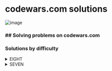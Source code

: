 # codewars.com solutions
![image](https://www.codewars.com/users/savra/badges/large)
### ## Solving problems on codewars.com
### Solutions by difficulty
<details>
<summary>EIGHT</summary>

|Name|Problem|Solution|
|---|---|---|
|Abbreviate a Two Word Name|<a href='https://www.codewars.com/kata/57eadb7ecd143f4c9c0000a3'>Abbreviate a Two Word Name</a>|<a href='https://github.com/savra/codewars.com/tree/master/src/main/java/com/hvdbs/codewars/javatask/AbbreviateTwoWords.java'>Abbreviate a Two Word Name</a>|
|Age Range Compatibility Equation|<a href='https://www.codewars.com/kata/5803956ddb07c5c74200144e'>Age Range Compatibility Equation</a>|<a href='https://github.com/savra/codewars.com/tree/master/src/main/java/com/hvdbs/codewars/javatask/AgeRangeCompatibilityEquation.java'>Age Range Compatibility Equation</a>|
|All Star Code Challenge #18|<a href='https://www.codewars.com/kata/5865918c6b569962950002a1'>All Star Code Challenge #18</a>|<a href='https://github.com/savra/codewars.com/tree/master/src/main/java/com/hvdbs/codewars/javatask/AllStarCodeChallenge18.java'>All Star Code Challenge #18</a>|
|A Needle in the Haystack|<a href='https://www.codewars.com/kata/56676e8fabd2d1ff3000000c'>A Needle in the Haystack</a>|<a href='https://github.com/savra/codewars.com/tree/master/src/main/java/com/hvdbs/codewars/javatask/ANeedleInTheHaystack.java'>A Needle in the Haystack</a>|
|Area of a Square|<a href='https://www.codewars.com/kata/5748838ce2fab90b86001b1a'>Area of a Square</a>|<a href='https://github.com/savra/codewars.com/tree/master/src/main/java/com/hvdbs/codewars/javatask/AreaOfASquare.java'>Area of a Square</a>|
|Area or Perimeter|<a href='https://www.codewars.com/kata/5ab6538b379d20ad880000ab'>Area or Perimeter</a>|<a href='https://github.com/savra/codewars.com/tree/master/src/main/java/com/hvdbs/codewars/javatask/AreaOrPerimeter.java'>Area or Perimeter</a>|
|Array plus array|<a href='https://www.codewars.com/kata/5a2be17aee1aaefe2a000151'>Array plus array</a>|<a href='https://github.com/savra/codewars.com/tree/master/src/main/java/com/hvdbs/codewars/javatask/ArrayPlusArray.java'>Array plus array</a>|
|A wolf in sheep's clothing|<a href=''>A wolf in sheep's clothing</a>|<a href='https://github.com/savra/codewars.com/tree/master/src/main/java/com/hvdbs/codewars/javatask/AWolfInSheepsClothing.java'>A wolf in sheep's clothing</a>|
|Beginner - Lost Without a Map|<a href='https://www.codewars.com/kata/57f781872e3d8ca2a000007e'>Beginner - Lost Without a Map</a>|<a href='https://github.com/savra/codewars.com/tree/master/src/main/java/com/hvdbs/codewars/javatask/BeginnerLostWithoutAMap.java'>Beginner - Lost Without a Map</a>|
|Bin to Decimal|<a href='https://www.codewars.com/kata/57a5c31ce298a7e6b7000334'>Bin to Decimal</a>|<a href='https://github.com/savra/codewars.com/tree/master/src/main/java/com/hvdbs/codewars/javatask/BinToDecimal.java'>Bin to Decimal</a>|
|Calculate average|<a href='https://www.codewars.com/kata/57a2013acf1fa5bfc4000921'>Calculate average</a>|<a href='https://github.com/savra/codewars.com/tree/master/src/main/java/com/hvdbs/codewars/javatask/CalculateAverage.java'>Calculate average</a>|
|Calculate BMI|<a href='https://www.codewars.com/kata/57a429e253ba3381850000fb'>Calculate BMI</a>|<a href='https://github.com/savra/codewars.com/tree/master/src/main/java/com/hvdbs/codewars/javatask/CalculateBmi.java'>Calculate BMI</a>|
|Cat years, Dog years|<a href='https://www.codewars.com/kata/5a6663e9fd56cb5ab800008b'>Cat years, Dog years</a>|<a href='https://github.com/savra/codewars.com/tree/master/src/main/java/com/hvdbs/codewars/javatask/CatYearsDogYears.java'>Cat years, Dog years</a>|
|Century From Year|<a href='https://www.codewars.com/kata/5a3fe3dde1ce0e8ed6000097'>Century From Year</a>|<a href='https://github.com/savra/codewars.com/tree/master/src/main/java/com/hvdbs/codewars/javatask/CenturyFromYear.java'>Century From Year</a>|
|Convert number to reversed array of digits|<a href='https://www.codewars.com/kata/5583090cbe83f4fd8c000051'>Convert number to reversed array of digits</a>|<a href='https://github.com/savra/codewars.com/tree/master/src/main/java/com/hvdbs/codewars/javatask/ConvertNumberToReversedArrayOfDigits.java'>Convert number to reversed array of digits</a>|
|Convert a string to an array|<a href='https://www.codewars.com/kata/57e76bc428d6fbc2d500036d'>Convert a string to an array</a>|<a href='https://github.com/savra/codewars.com/tree/master/src/main/java/com/hvdbs/codewars/javatask/ConvertStringToArray.java'>Convert a string to an array</a>|
|Convert to Binary|<a href='https://www.codewars.com/kata/59fca81a5712f9fa4700159a'>Convert to Binary</a>|<a href='https://github.com/savra/codewars.com/tree/master/src/main/java/com/hvdbs/codewars/javatask/ConvertToBinary.java'>Convert to Binary</a>|
|Correct the mistakes of the character recognition software|<a href='https://www.codewars.com/kata/577bd026df78c19bca0002c0'>Correct the mistakes of the character recognition software</a>|<a href='https://github.com/savra/codewars.com/tree/master/src/main/java/com/hvdbs/codewars/javatask/CorrectTheMistakesOfTheCharacterRecognitionSoftware.java'>Correct the mistakes of the character recognition software</a>|
|Count by X|<a href='https://www.codewars.com/kata/5513795bd3fafb56c200049e'>Count by X</a>|<a href='https://github.com/savra/codewars.com/tree/master/src/main/java/com/hvdbs/codewars/javatask/CountByX.java'>Count by X</a>|
|Counting sheep...|<a href='https://www.codewars.com/kata/54edbc7200b811e956000556'>Counting sheep...</a>|<a href='https://github.com/savra/codewars.com/tree/master/src/main/java/com/hvdbs/codewars/javatask/CountingSheep.java'>Counting sheep...</a>|
|Count Odd Numbers below n|<a href='https://www.codewars.com/kata/59342039eb450e39970000a6'>Count Odd Numbers below n</a>|<a href='https://github.com/savra/codewars.com/tree/master/src/main/java/com/hvdbs/codewars/javatask/CountOddNumbersBelowN.java'>Count Odd Numbers below n</a>|
|Count of positives / sum of negatives|<a href='https://www.codewars.com/kata/576bb71bbbcf0951d5000044'>Count of positives / sum of negatives</a>|<a href='https://github.com/savra/codewars.com/tree/master/src/main/java/com/hvdbs/codewars/javatask/CountOfPositivesSumOfNegatives.java'>Count of positives / sum of negatives</a>|
|Count the Monkeys!|<a href='https://www.codewars.com/kata/56f69d9f9400f508fb000ba7'>Count the Monkeys!</a>|<a href='https://github.com/savra/codewars.com/tree/master/src/main/java/com/hvdbs/codewars/javatask/CountTheMonkeys.java'>Count the Monkeys!</a>|
|Difference of Volumes of Cuboids|<a href='https://www.codewars.com/kata/58cb43f4256836ed95000f97'>Difference of Volumes of Cuboids</a>|<a href='https://github.com/savra/codewars.com/tree/master/src/main/java/com/hvdbs/codewars/javatask/DifferenceOfVolumesOfCuboids.java'>Difference of Volumes of Cuboids</a>|
|Duck Duck Goose|<a href='https://www.codewars.com/kata/582e0e592029ea10530009ce'>Duck Duck Goose</a>|<a href='https://github.com/savra/codewars.com/tree/master/src/main/java/com/hvdbs/codewars/javatask/DuckDuckGoose.java'>Duck Duck Goose</a>|
|Holiday VIII - Duty Free|<a href='https://www.codewars.com/kata/57e92e91b63b6cbac20001e5'>Holiday VIII - Duty Free</a>|<a href='https://github.com/savra/codewars.com/tree/master/src/main/java/com/hvdbs/codewars/javatask/DutyFree.java'>Holiday VIII - Duty Free</a>|
|easy logs|<a href='https://www.codewars.com/kata/5b68c7029756802aa2000176'>easy logs</a>|<a href='https://github.com/savra/codewars.com/tree/master/src/main/java/com/hvdbs/codewars/javatask/EasyLogs.java'>easy logs</a>|
|Enumerable Magic #1 - True for All?|<a href='https://www.codewars.com/kata/54598d1fcbae2ae05200112c'>Enumerable Magic #1 - True for All?</a>|<a href='https://github.com/savra/codewars.com/tree/master/src/main/java/com/hvdbs/codewars/javatask/EnumerableMagic1TrueForAll.java'>Enumerable Magic #1 - True for All?</a>|
|Expressions Matter|<a href='https://www.codewars.com/kata/5ae62fcf252e66d44d00008e'>Expressions Matter</a>|<a href='https://github.com/savra/codewars.com/tree/master/src/main/java/com/hvdbs/codewars/javatask/ExpressionsMatter.java'>Expressions Matter</a>|
|Fake Binary|<a href='https://www.codewars.com/kata/57eae65a4321032ce000002d'>Fake Binary</a>|<a href='https://github.com/savra/codewars.com/tree/master/src/main/java/com/hvdbs/codewars/javatask/FakeBinary.java'>Fake Binary</a>|
|Find Maximum and Minimum Values of a List|<a href='https://www.codewars.com/kata/577a98a6ae28071780000989'>Find Maximum and Minimum Values of a List</a>|<a href='https://github.com/savra/codewars.com/tree/master/src/main/java/com/hvdbs/codewars/javatask/FindMaximumAndMinimumValuesOfAList.java'>Find Maximum and Minimum Values of a List</a>|
|Find Nearest square number|<a href='https://www.codewars.com/kata/5a805d8cafa10f8b930005ba'>Find Nearest square number</a>|<a href='https://github.com/savra/codewars.com/tree/master/src/main/java/com/hvdbs/codewars/javatask/FindNearestSquareNumber.java'>Find Nearest square number</a>|
|Find numbers which are divisible by given number|<a href='https://www.codewars.com/kata/55edaba99da3a9c84000003b'>Find numbers which are divisible by given number</a>|<a href='https://github.com/savra/codewars.com/tree/master/src/main/java/com/hvdbs/codewars/javatask/FindNumbersWhichAreDivisibleByGivenNumber.java'>Find numbers which are divisible by given number</a>|
|Find the first non-consecutive number|<a href='https://www.codewars.com/kata/58f8a3a27a5c28d92e000144'>Find the first non-consecutive number</a>|<a href='https://github.com/savra/codewars.com/tree/master/src/main/java/com/hvdbs/codewars/javatask/FindTheFirstNonConsecutiveNumber.java'>Find the first non-consecutive number</a>|
|Find the force of gravity between two objects|<a href='https://www.codewars.com/kata/5b609ebc8f47bd595e000627'>Find the force of gravity between two objects</a>|<a href='https://github.com/savra/codewars.com/tree/master/src/main/java/com/hvdbs/codewars/javatask/FindTheForceOfGravityBetweenTwoObjects.java'>Find the force of gravity between two objects</a>|
|Find the Integral|<a href='https://www.codewars.com/kata/59811fd8a070625d4c000013'>Find the Integral</a>|<a href='https://github.com/savra/codewars.com/tree/master/src/main/java/com/hvdbs/codewars/javatask/FindTheIntegral.java'>Find the Integral</a>|
|Find the position!|<a href='https://www.codewars.com/kata/5808e2006b65bff35500008f'>Find the position!</a>|<a href='https://github.com/savra/codewars.com/tree/master/src/main/java/com/hvdbs/codewars/javatask/FindThePosition.java'>Find the position!</a>|
|FIXME: Replace all dots|<a href='https://www.codewars.com/kata/596c6eb85b0f515834000049'>FIXME: Replace all dots</a>|<a href='https://github.com/savra/codewars.com/tree/master/src/main/java/com/hvdbs/codewars/javatask/FixmeReplaceAllDots.java'>FIXME: Replace all dots</a>|
|FIXME: Static electrickery|<a href='https://www.codewars.com/kata/596c55fc7bd5476bf60000d5'>FIXME: Static electrickery</a>|<a href='https://github.com/savra/codewars.com/tree/master/src/main/java/com/hvdbs/codewars/javatask/FixmeStaticElectrickery.java'>FIXME: Static electrickery</a>|
|Fuel Calculator: Total Cost|<a href='https://www.codewars.com/kata/57b58827d2a31c57720012e8'>Fuel Calculator: Total Cost</a>|<a href='https://github.com/savra/codewars.com/tree/master/src/main/java/com/hvdbs/codewars/javatask/FuelCalculatorTotalCost.java'>Fuel Calculator: Total Cost</a>|
|Get Nth Even Number|<a href='https://www.codewars.com/kata/5933a1f8552bc2750a0000ed'>Get Nth Even Number</a>|<a href='https://github.com/savra/codewars.com/tree/master/src/main/java/com/hvdbs/codewars/javatask/GetNthEvenNumber.java'>Get Nth Even Number</a>|
|Get the mean of an array|<a href='https://www.codewars.com/kata/563e320cee5dddcf77000158'>Get the mean of an array</a>|<a href='https://github.com/savra/codewars.com/tree/master/src/main/java/com/hvdbs/codewars/javatask/GetTheMeanOfAnArray.java'>Get the mean of an array</a>|
|Grasshopper - Array Mean|<a href='https://www.codewars.com/kata/55d277882e139d0b6000005d'>Grasshopper - Array Mean</a>|<a href='https://github.com/savra/codewars.com/tree/master/src/main/java/com/hvdbs/codewars/javatask/GrasshopperArrayMean.java'>Grasshopper - Array Mean</a>|
|Grasshopper - Personalized Message|<a href='https://www.codewars.com/kata/5772da22b89313a4d50012f7'>Grasshopper - Personalized Message</a>|<a href='https://github.com/savra/codewars.com/tree/master/src/main/java/com/hvdbs/codewars/javatask/GrasshopperPersonalizedMessage.java'>Grasshopper - Personalized Message</a>|
|Gravity Flip|<a href='https://www.codewars.com/kata/5f70c883e10f9e0001c89673'>Gravity Flip</a>|<a href='https://github.com/savra/codewars.com/tree/master/src/main/java/com/hvdbs/codewars/javatask/GravityFlip.java'>Gravity Flip</a>|
|Hex to Decimal|<a href='https://www.codewars.com/kata/57a4d500e298a7952100035d'>Hex to Decimal</a>|<a href='https://github.com/savra/codewars.com/tree/master/src/main/java/com/hvdbs/codewars/javatask/HexToDecimal.java'>Hex to Decimal</a>|
|Holiday VI - Shark Pontoon|<a href='https://www.codewars.com/kata/57e921d8b36340f1fd000059'>Holiday VI - Shark Pontoon</a>|<a href='https://github.com/savra/codewars.com/tree/master/src/main/java/com/hvdbs/codewars/javatask/HolidayVISharkPontoon.java'>Holiday VI - Shark Pontoon</a>|
|How many stairs will Suzuki climb in 20 years?|<a href='https://www.codewars.com/kata/56fc55cd1f5a93d68a001d4e'>How many stairs will Suzuki climb in 20 years?</a>|<a href='https://github.com/savra/codewars.com/tree/master/src/main/java/com/hvdbs/codewars/javatask/HowManyStairsWillSuzukiClimbIn20Years.java'>How many stairs will Suzuki climb in 20 years?</a>|
|How old will I be in 2099?|<a href='https://www.codewars.com/kata/5761a717780f8950ce001473'>How old will I be in 2099?</a>|<a href='https://github.com/savra/codewars.com/tree/master/src/main/java/com/hvdbs/codewars/javatask/HowOldWillIBeIn2099.java'>How old will I be in 2099?</a>|
|If you can't sleep, just count sheep!!|<a href='https://www.codewars.com/kata/5b077ebdaf15be5c7f000077'>If you can't sleep, just count sheep!!</a>|<a href='https://github.com/savra/codewars.com/tree/master/src/main/java/com/hvdbs/codewars/javatask/IfYouCantSleepJustCountSheep.java'>If you can't sleep, just count sheep!!</a>|
|I love you, a little , a lot, passionately ... not at all|<a href='https://www.codewars.com/kata/57f24e6a18e9fad8eb000296'>I love you, a little , a lot, passionately ... not at all</a>|<a href='https://github.com/savra/codewars.com/tree/master/src/main/java/com/hvdbs/codewars/javatask/ILoveYouALittleALotPassionatelyNotAtAll.java'>I love you, a little , a lot, passionately ... not at all</a>|
|Invert values|<a href='https://www.codewars.com/kata/5899dc03bc95b1bf1b0000ad'>Invert values</a>|<a href='https://github.com/savra/codewars.com/tree/master/src/main/java/com/hvdbs/codewars/javatask/InvertValues.java'>Invert values</a>|
|Is he gonna survive?|<a href='https://www.codewars.com/kata/59ca8246d751df55cc00014c'>Is he gonna survive?</a>|<a href='https://github.com/savra/codewars.com/tree/master/src/main/java/com/hvdbs/codewars/javatask/IsHeGonnaSurvive.java'>Is he gonna survive?</a>|
|Is your period late?|<a href='https://www.codewars.com/kata/578a8a01e9fd1549e50001f1'>Is your period late?</a>|<a href='https://github.com/savra/codewars.com/tree/master/src/main/java/com/hvdbs/codewars/javatask/IsYourPeriodLate.java'>Is your period late?</a>|
|Keep Hydrated!|<a href='https://www.codewars.com/kata/582cb0224e56e068d800003c'>Keep Hydrated!</a>|<a href='https://github.com/savra/codewars.com/tree/master/src/main/java/com/hvdbs/codewars/javatask/KeepHydrated.java'>Keep Hydrated!</a>|
|8kyu interpreters: HQ9+|<a href='https://www.codewars.com/kata/591588d49f4056e13f000001'>8kyu interpreters: HQ9+</a>|<a href='https://github.com/savra/codewars.com/tree/master/src/main/java/com/hvdbs/codewars/javatask/KyuInterpretersHQ.java'>8kyu interpreters: HQ9+</a>|
|MakeUpperCase|<a href='https://www.codewars.com/kata/57a0556c7cb1f31ab3000ad7'>MakeUpperCase</a>|<a href='https://github.com/savra/codewars.com/tree/master/src/main/java/com/hvdbs/codewars/javatask/MakeUpperCase.java'>MakeUpperCase</a>|
|Merging sorted integer arrays (without duplicates)|<a href='https://www.codewars.com/kata/573f5c61e7752709df0005d2'>Merging sorted integer arrays (without duplicates)</a>|<a href='https://github.com/savra/codewars.com/tree/master/src/main/java/com/hvdbs/codewars/javatask/MergingSortedIntegerArraysWithoutDuplicates.java'>Merging sorted integer arrays (without duplicates)</a>|
|Multiple of index|<a href='https://www.codewars.com/kata/5a34b80155519e1a00000009'>Multiple of index</a>|<a href='https://github.com/savra/codewars.com/tree/master/src/main/java/com/hvdbs/codewars/javatask/MultipleOfIndex.java'>Multiple of index</a>|
|Multiplication table for number|<a href='https://www.codewars.com/kata/5a2fd38b55519ed98f0000ce'>Multiplication table for number</a>|<a href='https://github.com/savra/codewars.com/tree/master/src/main/java/com/hvdbs/codewars/javatask/MultiplicationTableForNumber.java'>Multiplication table for number</a>|
|My head is at the wrong end!|<a href='https://www.codewars.com/kata/56f699cd9400f5b7d8000b55'>My head is at the wrong end!</a>|<a href='https://github.com/savra/codewars.com/tree/master/src/main/java/com/hvdbs/codewars/javatask/MyHeadIsAtTheWrongEnd.java'>My head is at the wrong end!</a>|
|N-th Power (retired)|<a href='https://www.codewars.com/kata/57d814e4950d8489720008db'>N-th Power (retired)</a>|<a href='https://github.com/savra/codewars.com/tree/master/src/main/java/com/hvdbs/codewars/javatask/NthPower.java'>N-th Power (retired)</a>|
|Pillars|<a href='https://www.codewars.com/kata/5bb0c58f484fcd170700063d'>Pillars</a>|<a href='https://github.com/savra/codewars.com/tree/master/src/main/java/com/hvdbs/codewars/javatask/Pillars.java'>Pillars</a>|
|Powers of 2|<a href='https://www.codewars.com/kata/57a083a57cb1f31db7000028'>Powers of 2</a>|<a href='https://github.com/savra/codewars.com/tree/master/src/main/java/com/hvdbs/codewars/javatask/PowersOf2.java'>Powers of 2</a>|
|Printing Array elements with Comma delimiters|<a href='https://www.codewars.com/kata/56e2f59fb2ed128081001328'>Printing Array elements with Comma delimiters</a>|<a href='https://github.com/savra/codewars.com/tree/master/src/main/java/com/hvdbs/codewars/javatask/PrintingArrayElementsWithCommaDelimiters.java'>Printing Array elements with Comma delimiters</a>|
|Push a hash/an object into array|<a href='https://www.codewars.com/kata/527b3cd0492b6b15250060af'>Push a hash/an object into array</a>|<a href='https://github.com/savra/codewars.com/tree/master/src/main/java/com/hvdbs/codewars/javatask/PushAHashAnObjectIntoArray.java'>Push a hash/an object into array</a>|
|Pythagorean Triple|<a href='https://www.codewars.com/kata/5951d30ce99cf2467e000013'>Pythagorean Triple</a>|<a href='https://github.com/savra/codewars.com/tree/master/src/main/java/com/hvdbs/codewars/javatask/PythagoreanTriple.java'>Pythagorean Triple</a>|
|Quadrants|<a href='https://www.codewars.com/kata/643af0fa9fa6c406b47c5399'>Quadrants</a>|<a href='https://github.com/savra/codewars.com/tree/master/src/main/java/com/hvdbs/codewars/javatask/Quadrants.java'>Quadrants</a>|
|Quarter of the year|<a href='https://www.codewars.com/kata/5ce9c1000bab0b001134f5af'>Quarter of the year</a>|<a href='https://github.com/savra/codewars.com/tree/master/src/main/java/com/hvdbs/codewars/javatask/QuarterOfTheYear.java'>Quarter of the year</a>|
|BeginnerReduceButGrow|<a href='https://www.codewars.com/kata/57f780909f7e8e3183000078'>BeginnerReduceButGrow</a>|<a href='https://github.com/savra/codewars.com/tree/master/src/main/java/com/hvdbs/codewars/javatask/ReduceButGrow.java'>BeginnerReduceButGrow</a>|
|Remove exclamation marks|<a href='https://www.codewars.com/kata/57a0885cbb9944e24c00008e'>Remove exclamation marks</a>|<a href='https://github.com/savra/codewars.com/tree/master/src/main/java/com/hvdbs/codewars/javatask/RemoveExclamationMarks.java'>Remove exclamation marks</a>|
|Exclamation marks series #6: Remove n exclamation marks in the sentence from left to right|<a href='https://www.codewars.com/kata/57faf7275c991027af000679'>Exclamation marks series #6: Remove n exclamation marks in the sentence from left to right</a>|<a href='https://github.com/savra/codewars.com/tree/master/src/main/java/com/hvdbs/codewars/javatask/RemoveNExclamationMarksInTheSentenceFromLeftToRight.java'>Exclamation marks series #6: Remove n exclamation marks in the sentence from left to right</a>|
|Remove String Spaces|<a href='https://www.codewars.com/kata/57eae20f5500ad98e50002c5'>Remove String Spaces</a>|<a href='https://github.com/savra/codewars.com/tree/master/src/main/java/com/hvdbs/codewars/javatask/RemoveStringSpaces.java'>Remove String Spaces</a>|
|Removing Elements|<a href='https://www.codewars.com/kata/5769b3802ae6f8e4890009d2'>Removing Elements</a>|<a href='https://github.com/savra/codewars.com/tree/master/src/main/java/com/hvdbs/codewars/javatask/RemovingElements.java'>Removing Elements</a>|
|Exclamation marks series #11: Replace all vowel to exclamation mark in the sentence|<a href='https://www.codewars.com/kata/57fb09ef2b5314a8a90001ed'>Exclamation marks series #11: Replace all vowel to exclamation mark in the sentence</a>|<a href='https://github.com/savra/codewars.com/tree/master/src/main/java/com/hvdbs/codewars/javatask/ReplaceAllVowelToExclamationMarkInTheSentence.java'>Exclamation marks series #11: Replace all vowel to exclamation mark in the sentence</a>|
|Return the day|<a href='https://www.codewars.com/kata/59dd3ccdded72fc78b000b25'>Return the day</a>|<a href='https://github.com/savra/codewars.com/tree/master/src/main/java/com/hvdbs/codewars/javatask/ReturnTheDay.java'>Return the day</a>|
|Reversed sequence|<a href='https://www.codewars.com/kata/5a00e05cc374cb34d100000d'>Reversed sequence</a>|<a href='https://github.com/savra/codewars.com/tree/master/src/main/java/com/hvdbs/codewars/javatask/ReversedSequence.java'>Reversed sequence</a>|
|Sentence Smash|<a href='https://www.codewars.com/kata/53dc23c68a0c93699800041d'>Sentence Smash</a>|<a href='https://github.com/savra/codewars.com/tree/master/src/main/java/com/hvdbs/codewars/javatask/SentenceSmash.java'>Sentence Smash</a>|
|Simple Fun #1: Seats in Theater|<a href='https://www.codewars.com/kata/588417e576933b0ec9000045'>Simple Fun #1: Seats in Theater</a>|<a href='https://github.com/savra/codewars.com/tree/master/src/main/java/com/hvdbs/codewars/javatask/SimpleFunSeatsInTheater.java'>Simple Fun #1: Seats in Theater</a>|
|Simple multiplication|<a href='https://www.codewars.com/kata/583710ccaa6717322c000105'>Simple multiplication</a>|<a href='https://github.com/savra/codewars.com/tree/master/src/main/java/com/hvdbs/codewars/javatask/SimpleMultiplication.java'>Simple multiplication</a>|
|Sort and Star|<a href='https://www.codewars.com/kata/57cfdf34902f6ba3d300001e'>Sort and Star</a>|<a href='https://github.com/savra/codewars.com/tree/master/src/main/java/com/hvdbs/codewars/javatask/SortAndStar.java'>Sort and Star</a>|
|Sort My Textbooks|<a href='https://www.codewars.com/kata/5a07e5b7ffe75fd049000051'>Sort My Textbooks</a>|<a href='https://github.com/savra/codewars.com/tree/master/src/main/java/com/hvdbs/codewars/javatask/SortMyTextbooks.java'>Sort My Textbooks</a>|
|Square(n) Sum|<a href='https://www.codewars.com/kata/515e271a311df0350d00000f'>Square(n) Sum</a>|<a href='https://github.com/savra/codewars.com/tree/master/src/main/java/com/hvdbs/codewars/javatask/SquareNSum.java'>Square(n) Sum</a>|
|String repeat|<a href='https://www.codewars.com/kata/57a0e5c372292dd76d000d7e'>String repeat</a>|<a href='https://github.com/savra/codewars.com/tree/master/src/main/java/com/hvdbs/codewars/javatask/StringRepeat.java'>String repeat</a>|
|Sum Arrays|<a href='https://www.codewars.com/kata/53dc54212259ed3d4f00071c'>Sum Arrays</a>|<a href='https://github.com/savra/codewars.com/tree/master/src/main/java/com/hvdbs/codewars/javatask/SumArrays.java'>Sum Arrays</a>|
|Sum Mixed Array|<a href='https://www.codewars.com/kata/57eaeb9578748ff92a000009'>Sum Mixed Array</a>|<a href='https://github.com/savra/codewars.com/tree/master/src/main/java/com/hvdbs/codewars/javatask/SumMixedArray.java'>Sum Mixed Array</a>|
|Sum of differences in array|<a href='https://www.codewars.com/kata/5b73fe9fb3d9776fbf00009e'>Sum of differences in array</a>|<a href='https://github.com/savra/codewars.com/tree/master/src/main/java/com/hvdbs/codewars/javatask/SumOfDifferencesInArray.java'>Sum of differences in array</a>|
|Sum of positive|<a href='https://www.codewars.com/kata/5715eaedb436cf5606000381'>Sum of positive</a>|<a href='https://github.com/savra/codewars.com/tree/master/src/main/java/com/hvdbs/codewars/javatask/SumOfPositive.java'>Sum of positive</a>|
|Sum without highest and lowest number|<a href='https://www.codewars.com/kata/576b93db1129fcf2200001e6'>Sum without highest and lowest number</a>|<a href='https://github.com/savra/codewars.com/tree/master/src/main/java/com/hvdbs/codewars/javatask/SumWithoutHighestAndLowestNumber.java'>Sum without highest and lowest number</a>|
|Swap Values|<a href='https://www.codewars.com/kata/5388f0e00b24c5635e000fc6'>Swap Values</a>|<a href='https://github.com/savra/codewars.com/tree/master/src/main/java/com/hvdbs/codewars/javatask/SwapValues.java'>Swap Values</a>|
|Switch it Up!|<a href='https://www.codewars.com/kata/5808dcb8f0ed42ae34000031'>Switch it Up!</a>|<a href='https://github.com/savra/codewars.com/tree/master/src/main/java/com/hvdbs/codewars/javatask/SwitchItUp.java'>Switch it Up!</a>|
|The Feast of Many Beasts|<a href='https://www.codewars.com/kata/5aa736a455f906981800360d'>The Feast of Many Beasts</a>|<a href='https://github.com/savra/codewars.com/tree/master/src/main/java/com/hvdbs/codewars/javatask/TheFeastOfManyBeasts.java'>The Feast of Many Beasts</a>|
|The Wide-Mouthed frog!|<a href='https://www.codewars.com/kata/57ec8bd8f670e9a47a000f89'>The Wide-Mouthed frog!</a>|<a href='https://github.com/savra/codewars.com/tree/master/src/main/java/com/hvdbs/codewars/javatask/TheWideMouthedFrog.java'>The Wide-Mouthed frog!</a>|
|Thinkful - Logic Drills: Traffic light
|<a href='https://www.codewars.com/kata/58649884a1659ed6cb000072'>Thinkful - Logic Drills: Traffic light
</a>|<a href='https://github.com/savra/codewars.com/tree/master/src/main/java/com/hvdbs/codewars/javatask/ThinkfulLogicDrillsTrafficLight.java'>Thinkful - Logic Drills: Traffic light
</a>|
|Thinkful - Number Drills: Blue and red marbles|<a href='https://www.codewars.com/kata/5862f663b4e9d6f12b00003b'>Thinkful - Number Drills: Blue and red marbles</a>|<a href='https://github.com/savra/codewars.com/tree/master/src/main/java/com/hvdbs/codewars/javatask/ThinkfulNumberDrillsBlueAndRedMarbles.java'>Thinkful - Number Drills: Blue and red marbles</a>|
|Thinkful - Number Drills: Pixelart planning (retired)|<a href='https://www.codewars.com/kata/58630e2ae88af44d2b0000ea'>Thinkful - Number Drills: Pixelart planning (retired)</a>|<a href='https://github.com/savra/codewars.com/tree/master/src/main/java/com/hvdbs/codewars/javatask/ThinkfulNumberDrillsPixelartPlanning.java'>Thinkful - Number Drills: Pixelart planning (retired)</a>|
|Third Angle of a Triangle|<a href='https://www.codewars.com/kata/5a023c426975981341000014'>Third Angle of a Triangle</a>|<a href='https://github.com/savra/codewars.com/tree/master/src/main/java/com/hvdbs/codewars/javatask/ThirdAngleOfATriangle.java'>Third Angle of a Triangle</a>|
|ToSquareRootOrNotToSquareRoot|<a href='https://www.codewars.com/kata/57f6ad55cca6e045d2000627'>ToSquareRootOrNotToSquareRoot</a>|<a href='https://github.com/savra/codewars.com/tree/master/src/main/java/com/hvdbs/codewars/javatask/ToSquareOrNotToSquare.java'>ToSquareRootOrNotToSquareRoot</a>|
|Total amount of points|<a href='https://www.codewars.com/kata/5bb904724c47249b10000131'>Total amount of points</a>|<a href='https://github.com/savra/codewars.com/tree/master/src/main/java/com/hvdbs/codewars/javatask/TotalAmountOfPoints.java'>Total amount of points</a>|
|Twice as old|<a href='https://www.codewars.com/kata/5b853229cfde412a470000d0'>Twice as old</a>|<a href='https://github.com/savra/codewars.com/tree/master/src/main/java/com/hvdbs/codewars/javatask/TwiceAsOld.java'>Twice as old</a>|
|Volume of a Cuboid|<a href='https://www.codewars.com/kata/58261acb22be6e2ed800003a'>Volume of a Cuboid</a>|<a href='https://github.com/savra/codewars.com/tree/master/src/main/java/com/hvdbs/codewars/javatask/VolumeOfACuboid.java'>Volume of a Cuboid</a>|
|Welcome!|<a href='https://www.codewars.com/kata/577ff15ad648a14b780000e7'>Welcome!</a>|<a href='https://github.com/savra/codewars.com/tree/master/src/main/java/com/hvdbs/codewars/javatask/Welcome.java'>Welcome!</a>|
|Well of Ideas - Easy Version|<a href='https://www.codewars.com/kata/57f222ce69e09c3630000212'>Well of Ideas - Easy Version</a>|<a href='https://github.com/savra/codewars.com/tree/master/src/main/java/com/hvdbs/codewars/javatask/WellOfIdeasEasyVersion.java'>Well of Ideas - Easy Version</a>|
|Will there be enough space?|<a href='https://www.codewars.com/kata/5875b200d520904a04000003'>Will there be enough space?</a>|<a href='https://github.com/savra/codewars.com/tree/master/src/main/java/com/hvdbs/codewars/javatask/WillThereBeEnoughSpace.java'>Will there be enough space?</a>|
|Will you make it?|<a href='https://www.codewars.com/users/savra/completed_solutions'>Will you make it?</a>|<a href='https://github.com/savra/codewars.com/tree/master/src/main/java/com/hvdbs/codewars/javatask/WillYouMakeIt.java'>Will you make it?</a>|
|You only need one - Beginner|<a href='https://www.codewars.com/kata/57cc975ed542d3148f00015b'>You only need one - Beginner</a>|<a href='https://github.com/savra/codewars.com/tree/master/src/main/java/com/hvdbs/codewars/javatask/YouOnlyNeedOneBeginner.java'>You only need one - Beginner</a>|
</details>
<details>
<summary>SEVEN</summary>

|Name|Problem|Solution|
|---|---|---|
|Length and two values|<a href='https://www.codewars.com/kata/62a611067274990047f431a8'>Length and two values</a>|<a href='https://github.com/savra/codewars.com/tree/master/src/main/java/com/hvdbs/codewars/javatask/LengthAndTwoValues.java'>Length and two values</a>|
|Vowel Count|<a href='https://www.codewars.com/kata/54ff3102c1bad923760001f3'>Vowel Count</a>|<a href='https://github.com/savra/codewars.com/tree/master/src/main/java/com/hvdbs/codewars/javatask/VowelCount.java'>Vowel Count</a>|
</details>